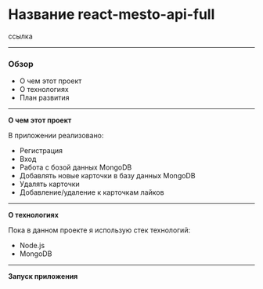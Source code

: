 # Название react-mesto-api-full

ссылка

---

### Обзор
* О чем этот проект
* О технологиях
* План развития

---

**О чем этот проект**

В приложении реализовано:

* Регистрация
* Вход
* Работа с бозой данных MongoDB
* Добавлять новые карточки в базу данных MongoDB
* Удалять карточки
* Добавление/удаление к карточкам лайков

---

**О технологиях**

Пока в данном проекте я использую стек технологий:
* Node.js
* MongoDB

---

**Запуск приложения**



